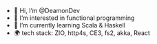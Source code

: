 - 👋 Hi, I’m @DeamonDev
- 👀 I’m interested in functional programming
- 🌱 I’m currently learning Scala & Haskell
- 🌍 tech stack: ZIO, http4s, CE3, fs2, akka, React 
<!---
DeamonDev/DeamonDev is a ✨ special ✨ repository because its `README.md` (this file) appears on your GitHub profile.
You can click the Preview link to take a look at your changes.
--->
